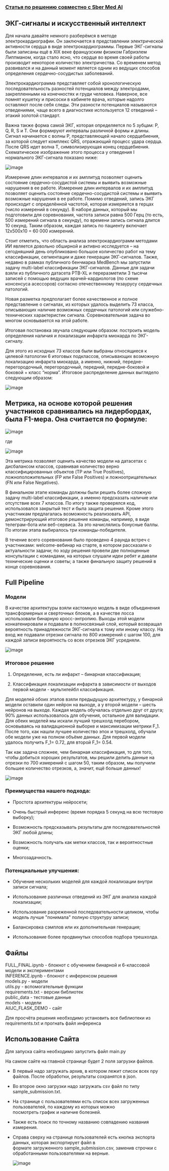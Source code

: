 



### [Статья по решению совместно с Sber Med AI](https://habr.com/ru/companies/sberbank/articles/779452/)

## ЭКГ-сигналы и искусственный интеллект
Для начала давайте немного разберёмся в методе электрокардиографии. Он заключается в представлении электрической активности сердца в виде электрокардиограммы. Первые ЭКГ-сигналы были записаны ещё в XIX веке французским физиком Габриэлем Липпманом, когда стало ясно, что сердце во время своей работы производит некоторое количество электричества. Со временем метод развивался и на данный момент является одним из ведущих способов определения сердечно-сосудистых заболеваний.

Электрокардиограмма представляет собой хронологическую последовательность разностей потенциалов между электродами, закрепленными на конечностях и груди человека. Наверное, все помнят кушетку и присоски в кабинете врача, которые надолго оставляют после себя следы. Эти разности потенциалов называются отведениями, чаще всего в диагностике используется 12 отведений – этакий золотой стандарт.

Важна также форма самой ЭКГ, которая определяется по 5 зубцам: P, Q, R, S и T. Они формируют интервалы различной формы и длины. Сигнал начинается с волны P, представляющей начало сердцебиения, за которой следует комплекс QRS, отражающий процесс удара сердца. После QRS идет волна T, символизирующая конец сердцебиения. Схематическое изображение этого процесса у отведения I нормального ЭКГ-сигнала показано ниже:  
  
![image](https://github.com/Artsel288/MyocardPredictor/assets/80222124/5a68c5e7-b905-4fcc-b975-7d612971007b)


Измерение длин интервалов и их амплитуд позволяет оценить состояние сердечно-сосудистой системы и выявить возможные нарушения в ее работе.
Измерение длин интервалов и их амплитуд позволяет оценить состояние сердечно-сосудистой системы и выявить возможные нарушения в ее работе.
Помимо отведений, запись ЭКГ происходит с определённой частотой, которая измеряется в герцах (число измерений в секунду). В наборе данных, который мы подготовили для соревнования, частота записи равна 500 Герц (то есть, 500 измерений сигнала в секунду), по времени запись сигнала длится 10 секунд. Таким образом, каждая запись по пациенту включает 12x500x10 = 60 000 измерений. 

Стоит отметить, что область анализа электрокардиограмм методами ИИ является довольно обширной и активно исследуется – на сегодняшний день опубликовано большое количество работ на тему классификации, сегментации и даже генерации ЭКГ-сигналов. Также, недавно в рамках публичного бенчмарка MedBench мы запустили задачу multi-label классификации ЭКГ-сигналов. Данные для задачи взяли из публичного датасета PTB-XL и переразметили 3 тысячи записей с помощью ведущих врачей-кардиологов (по схеме консенсуса асессоров) согласно отечественному тезаурусу сердечных патологий.

Новая разметка предполагает более качественное и полное представление о сигналах, из которых удалось выделить 73 класса, описывающих наличие возможных сердечных патологий или служебно-технических характеристик сигнала. Соревновательная задача во многом основывается на этой работе.

Итоговая постановка звучала следующим образом: построить модель определения наличия и локализации инфаркта миокарда по ЭКГ-сигналу. 

Для этого из исходных 73 классов были выбраны относящиеся к целевой патологии 6 итоговых подклассов, описывающих возможную локализацию инфаркта миокарда, а именно, нижний, передне-перегородочный, перегородочный, передний, передне-боковой и боковой + класс “норма”. Итоговое распределение данных выглядело следующим образом:  
  
![image](https://github.com/Artsel288/MyocardPredictor/assets/80222124/9fafcd5a-3cbe-41f7-85ce-a293a06d9aad)  
  
## Метрика, на основе которой решения участников сравнивались на лидербордах, была F1-мера. Она считается по формуле:  
  

![image](https://github.com/Artsel288/MyocardPredictor/assets/80222124/78fbe96f-4706-420a-88b4-f6da158815b8)  
  
где    
  
![image](https://github.com/Artsel288/MyocardPredictor/assets/80222124/bb5c56ab-d7b3-452c-8ace-3f71d3e788d7)  
  
  Эта метрика позволяет оценить качество модели на датасетах с дисбалансом классов, сравнивая количество верно классифицированных объектов (TP или True Positives), ложноположительных (FP или False Positives) и ложноотрицательных (FN или False Negatives).  
  
В финальном этапе команды должны были решить более сложную задачу multi-label классификации, а именно предсказать наличие или отсутствие всех 7 классов. По итогу также проверялся код, использовался закрытый тест и была защита решения. Кроме этого участникам предлагалась возможность реализовать API, демонстрирующий итоговое решение команды, например, в виде телеграм-бота или веб-сервиса. За это начислялись бонусные баллы. По итогам этапа выбиралось три команды-победителя.  
  
В течение всего соревнования было проведено 4 раунда встреч с участниками: welcome-вебинар на старте, в котором рассказали о актуальности задачи; по ходу решения провели две полноценные консультации с командами, на которых слушали идеи ребят и давали технические оценки и советы; а также финальную защиту решений в конце соревнования.  

## Full Pipeline  

  ### Модели  
  В качестве архитектуры взяли кастомную модель в виде объединения трансформерных и сверточных блоков, а в качестве лосса использовали бинарную кросс-энтропию. Выходы этой модели конкатенировали и подавали в полносвязный слой, который возвращал вероятность принадлежности ЭКГ-сигнала к тому или иному классу. На вход же подавали отрезки сигнала по 800 измерений с шагом 100, для каждой записи вероятность со всех отрезков ЭКГ усредняли.  
  
![image](https://github.com/Artsel288/MyocardPredictor/assets/80222124/97d78ffd-e9ac-41bf-966c-518cec341f2a)





### Итоговое решение  

1) Определение, есть ли инфаркт – бинарная классификация;

2) Классификация локализации инфаркта в зависимости от выходов первой модели - мультилейбл классификация.

Для моделей обоих этапов взяли предыдущую архитектуру, у бинарной модели оставили один нейрон на выходе, а у второй модели – шесть нейронов на выходе. Каждая модель обучалась отдельно друг от друга; 90% данных использовалось для обучения, остальное для валидации. Для обеих моделей мы искали лучший трешхолд перебором, основываясь на валидационной выборке и максимизации метрики F_1. После того, как нашли лучшее количество эпох и трешхолд, обучали обе модели уже на полном объёме данных. Для первой модели удалось получить F_1= 0.72, для второй F_1= 0.54.  


Так как задача сложнее, чем бинарная классификация, то для того, чтобы добиться хороших результатов, мы решили делить данные на отрезки по 700 измерений с шагом 50, таким образом, мы получили большее количество отрезков, а, значит, ещё больше данных!  

  ![image](https://github.com/Artsel288/MyocardPredictor/assets/80222124/eb727b1f-4206-4c08-9b78-6946a8b828e7)

### Преимущества нашего подхода:

- Простота архитектуры нейросети;

- Очень быстрый инференс (время порядка 5 секунд на всю тестовую выборку);

- Возможность предсказывать результаты для последовательностей ЭКГ любой длины;

 - Возможность получать как метки классов, так и вероятностные оценки;

 - Многозадачность.

### Потенциальные улучшения:

 - Обучение нескольких моделей для каждой локализации внутри записи сигнала;

 - Использование различных отведений из ЭКГ для анализа каждой локализации;

 - Использование разреженной последовательности целиком, чтобы модель лучше "понимала" полную структуру записи;

 - Балансировка сэмплов или их дополнительная генерация;

 - Использование более продвинутых способов подбора трешхолда.
   
## Файлы  
  
FULL_FINAL.ipynb - блокнот с обучением бинарной и 6-классовой модели и экспериментами  
INFERENCE.ipynb - блокнот с инференсом решения  
models.py - модели  
utils.py - вспомогательные функции  
requirements.txt - версии библиотек  
public_data - тестовые данные  
models - модели  
AIIJC_FLASK_DEMO - сайт  
  
Для просчёта решения необходимо установить все библиотеки из requirements.txt и прогнать файл инференса  


## Использование Сайта  

  
Для запуска сайта необходимо запустить файл main.py  
  
На самом сайте на главной странице будет 2 поля загрузки файлов.  
- В первый надо загружать архив, в котором 
лежит список всех npy файлов. После обработки, результаты сохранятся в json.
- Во второе окно загрузки надо загружать csv файл по типу sample_submission.txt.  
- На странице с пользователями есть список всех загруженных пользователей, по каждому из которых можно  
посмотреть график и наличие болезней.  
- Также есть поиск по точному названию совпадению названия измерения.  
- Справа сверху на странице пользователей есть кнопка экспорта данных, которая экспортирует файл в  
формате загруженного sample_submission.csv, заменив строчки с обработанными пользователями на верные.  

  ![image](https://github.com/Artsel288/MyocardPredictor/assets/80222124/96fbbfeb-b42a-4d0e-ba76-a78d656d43b1)
